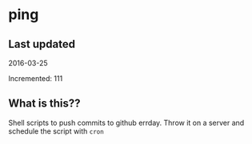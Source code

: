 # ping

## Last updated
2016-03-25

Incremented: 111

## What is this?? 
Shell scripts to push commits to github errday. Throw it on a server and schedule the script with `cron`
